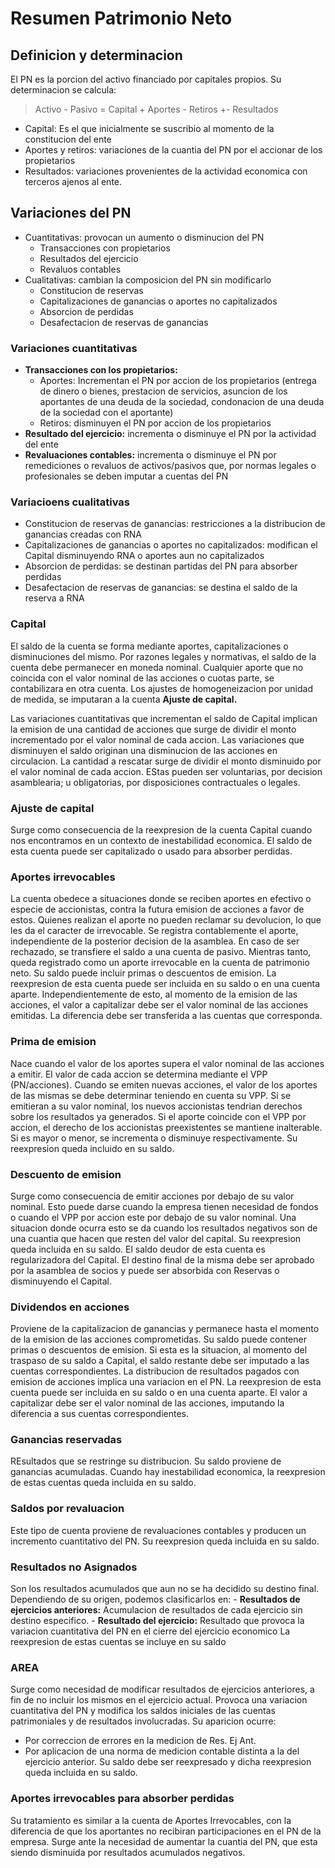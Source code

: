 # Resumen Patrimonio Neto

## Definicion y determinacion

El PN es la porcion del activo financiado por capitales propios. Su determinacion se calcula: 

> Activo - Pasivo = Capital + Aportes - Retiros +- Resultados

- Capital: Es el que inicialmente se suscribio al momento de la constitucion del ente
- Aportes y retiros: variaciones de la cuantia del PN por el accionar de los propietarios
- Resultados: variaciones provenientes de la actividad economica con terceros ajenos al ente. 

## Variaciones del PN

- Cuantitativas: provocan un aumento o disminucion del PN
    - Transacciones con propietarios
    - Resultados del ejercicio
    - Revaluos contables
- Cualitativas: cambian la composicion del PN sin modificarlo
    - Constitucion de reservas
    - Capitalizaciones de ganancias o aportes no capitalizados
    - Absorcion de perdidas
    - Desafectacion de reservas de ganancias

### Variaciones cuantitativas
- **Transacciones con los propietarios:**
    - Aportes: Incrementan el PN por accion de los propietarios (entrega de dinero o bienes, prestacion de servicios, asuncion de los aportantes de una deuda de la sociedad, condonacion de una deuda de la sociedad con el aportante)
    - Retiros: disminuyen el PN por accion de los propietarios
- **Resultado del ejercicio:** incrementa o disminuye el PN por la actividad del ente
- **Revaluaciones contables:** incrementa o disminuye el PN por remediciones o revaluos de activos/pasivos que, por normas legales o profesionales se deben imputar a cuentas del PN

### Variacioens cualitativas

- Constitucion de reservas de ganancias: restricciones a la distribucion de ganancias creadas con RNA
- Capitalizaciones de ganancias o aportes no capitalizados: modifican el Capital disminuyendo RNA o aportes aun no capitalizados
- Absorcion de perdidas: se destinan partidas del PN para absorber perdidas 
- Desafectacion de reservas de ganancias: se destina el saldo de la reserva a RNA

### Capital

El saldo de la cuenta se forma mediante aportes, capitalizaciones o disminuciones del mismo. Por razones legales y normativas, el saldo de la cuenta debe permanecer en moneda nominal. Cualquier aporte que no coincida con el valor nominal de las acciones o cuotas parte, se contabilizara en otra cuenta. Los ajustes de homogeneizacion por unidad de medida, se imputaran a la cuenta **Ajuste de capital.** 

Las variaciones cuantitativas que incrementan el saldo de Capital implican la emision de una cantidad de acciones que surge de dividir el monto incrementado por el valor nominal de cada accion. Las variaciones que disminuyen el saldo originan una disminucion de las acciones en circulacion. La cantidad a rescatar surge de dividir el monto disminuido por el valor nominal de cada accion. EStas pueden ser voluntarias, por decision asamblearia; u obligatorias, por disposiciones contractuales o legales. 

### Ajuste de capital

Surge como consecuencia de la reexpresion de la cuenta Capital cuando nos encontramos en un contexto de inestabilidad economica. El saldo de esta cuenta puede ser capitalizado o usado para absorber perdidas. 

### Aportes irrevocables

La cuenta obedece a situaciones donde se reciben aportes en efectivo o especie de accionistas, contra la futura emision de acciones a favor de estos. Quienes realizan el aporte no pueden reclamar su devolucion, lo que les da el caracter de irrevocable. Se registra contablemente el aporte, independiente de la posterior decision de la asamblea. En caso de ser rechazado, se transfiere el saldo a una cuenta de pasivo. Mientras tanto, queda registrado como un aporte irrevocable en la cuenta de patrimonio neto. Su saldo puede incluir primas o descuentos de emision. La reexpresion de esta cuenta puede ser incluida en su saldo o en una cuenta aparte. Independientemente de esto, al momento de la emision de las acciones, el valor a capitalizar debe ser el valor nominal de las acciones emitidas. La diferencia debe ser transferida a las cuentas que corresponda. 

### Prima de emision

Nace cuando el valor de los aportes supera el valor nominal de las acciones a emitir. El valor de cada accion se determina mediante el VPP (PN/acciones). Cuando se emiten nuevas acciones, el valor de los aportes de las mismas se debe determinar teniendo en cuenta su VPP. Si se emitieran a su valor nominal, los nuevos accionistas tendrian derechos sobre los resultados ya generados. Si el aporte coincide con el VPP por accion, el derecho de los accionistas preexistentes se mantiene inalterable. Si es mayor o menor, se incrementa o disminuye respectivamente. Su reexpresion queda incluido en su saldo. 

### Descuento de emision

Surge como consecuencia de emitir acciones por debajo de su valor nominal. Esto puede darse cuando la empresa tienen necesidad de fondos o cuando el VPP por accion este por debajo de su valor nominal. Una situacion donde ocurra esto se da cuando los resultados negativos son de una cuantia que hacen que resten del valor del capital. Su reexpresion queda incluida en su saldo. El saldo deudor de esta cuenta es regularizadora del Capital. El destino final de la misma debe ser aprobado por la asamblea de socios y puede ser absorbida con Reservas o disminuyendo el Capital. 

### Dividendos en acciones

Proviene de la capitalizacion de ganancias y permanece hasta el momento de la emision de las acciones comprometidas. Su saldo puede contener primas o descuentos de emision. Si esta es la situacion, al momento del traspaso de su saldo a Capital, el saldo restante debe ser imputado a las cuentas correspondientes. La distribucion de resultados pagados con emision de acciones implica una variacion en el PN. La reexpresion de esta cuenta puede ser incluida en su saldo o en una cuenta aparte. El valor a capitalizar debe ser el valor nominal de las acciones, imputando la diferencia a sus cuentas correspondientes. 

### Ganancias reservadas

REsultados que se restringe su distribucion. Su saldo proviene de ganancias acumuladas. Cuando hay inestabilidad economica, la reexpresion de estas cuentas queda incluida en su saldo. 

### Saldos por revaluacion

Este tipo de cuenta proviene de revaluaciones contables y producen un incremento cuantitativo del PN. Su reexpresion queda incluida en su saldo. 

### Resultados no Asignados

Son los resultados acumulados que aun no se ha decidido su destino final. Dependiendo de su origen, podemos clasificarlos en: 
    - **Resultados de ejercicios anteriores:** Acumulacion de resultados de cada ejercicio sin destino especifico.
    - **Resultado del ejercicio:** Resultado que provoca la variacion cuantitativa del PN en el cierre del ejercicio economico
La reexpresion de estas cuentas se incluye en su saldo

### AREA

Surge como necesidad de modificar resultados de ejercicios anteriores, a fin de no incluir los mismos en el ejercicio actual. Provoca una variacion cuantitativa del PN y modifica los saldos iniciales de las cuentas patrimoniales y de resultados involucradas. Su aparicion ocurre:
- Por correccion de errores en la medicion de Res. Ej Ant. 
- Por aplicacion de una norma de medicion contable distinta a la del ejercicio anterior. 
Su saldo debe ser reexpresado y dicha reexpresion queda incluida en su saldo. 

### Aportes irrevocables para absorber perdidas

Su tratamiento es similar a la cuenta de Aportes Irrevocables, con la diferencia de que los aportantes no recibiran participaciones en el PN de la empresa. Surge ante la necesidad de aumentar la cuantia del PN, que esta siendo disminuida por resultados acumulados negativos. 
